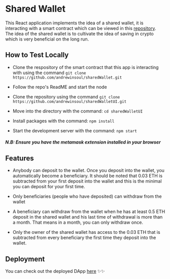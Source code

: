 # Shared Wallet

This React application implements the idea of a shared wallet, it is interacting with a smart contract which can be viewed in this
[repository](https://github.com/andrewinsoul/SharedWallet/blob/master/contracts/SharedWallet.sol). The idea of the shared wallet is to cultivate the idea of saving in crypto which is very beneficial on the long run.

## How to Test Locally

- Clone the respository of the smart contract that this app is interacting with using the command `git clone https://github.com/andrewinsoul/sharedWallet.git`

- Follow the repo's ReadME and start the node

- Clone the repository using the command `git clone https://github.com/andrewinsoul/sharedWalletUI.git`

- Move into the directory with the command: `cd sharedWalletUI`

- Install packages with the command: `npm install`

- Start the development server with the command: `npm start`

##### N.B: Ensure you have the metamask extension installed in your browser

## Features

- Anybody can deposit to the wallet. Once you deposit into the wallet, you automatically become a beneficiary.
  It should be noted that 0.03 ETH is subtracted from your first deposit into the wallet and this is the minimal you can deposit for your first time.

- Only beneficiaries (people who have deposited) can withdraw from the wallet

- A beneficiary can withdraw from the wallet when he has at least 0.5 ETH deposit in the shared wallet and his last time of withdrawal is more than a month. That means in a month, you can only withdraw once.

- Only the owner of the shared wallet has access to the 0.03 ETH that is subtracted from every beneficiary the first time they deposit into the wallet.

## Deployment

You can check out the deployed DApp [here](https://6265b5f024f612773d98a312--nimble-jelly-d1c323.netlify.app/) ✨✨
